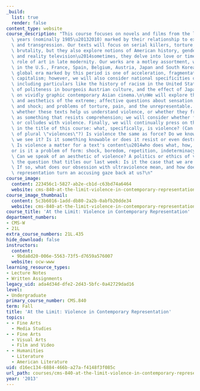 ```yaml
---
_build:
  list: true
  render: false
content_type: website
course_description: "This course focuses on novels and films from the last twenty-five\
  \ years (nominally 1985\u20132010) marked by their relationship to extreme violence\
  \ and transgression. Our texts will focus on serial killers, torture, rape, and\
  \ brutality, but they also explore notions of American history, gender and sexuality,\
  \ and reality television\u2014sometimes, they delve into love or time or the redemptive\
  \ role of art in late modernity. Our works are a motley assortment, with origins\
  \ in the U.S., France, Spain, Belgium, Austria, Japan and South Korea. The broad\
  \ global era marked by this period is one of acceleration, fragmentation, and late\
  \ capitalism; however, we will also consider national specificities of violent representation,\
  \ including particulars like the history of racism in the United States, the role\
  \ of politeness in bourgeois Austrian culture, and the effect of Japanese manga\
  \ on vividly graphic contemporary Asian cinema.\n\nWe will explore the politics\
  \ and aesthetics of the extreme; affective questions about sensation, fear, disgust,\
  \ and shock; and problems of torture, pain, and the unrepresentable. We will ask\
  \ whether these texts help us understand violence, or whether they frame violence\
  \ as something that resists comprehension; we will consider whether form mitigates\
  \ or colludes with violence. Finally, we will continually press on the central term\
  \ in the title of this course: what, specifically, is violence? (Can we only speak\
  \ of plural \"violences\"?) Is violence the same as force? Do we know violence when\
  \ we see it? Is it something knowable or does it resist or even destroy knowledge?\
  \ Is violence a matter for a text's content\u2014who does what, how, and to whom\u2014\
  or is it a problem of form: shock, boredom, repetition, indeterminacy, blankness?\
  \ Can we speak of an aesthetic of violence? A politics or ethics of violence? Note\
  \ the question that titles our last week: Is it the case that we are what we see?\
  \ If so, what does our obsession with ultraviolence mean, and how does contemporary\
  \ representation turn an accusing gaze back at us?\n"
course_image:
  content: 223456c1-5827-ab2e-cb1d-c63bd74a6464
  website: cms-840-at-the-limit-violence-in-contemporary-representation-fall-2013
course_image_thumbnail:
  content: 5c3b6016-1add-db80-2a2b-0abfb20dde34
  website: cms-840-at-the-limit-violence-in-contemporary-representation-fall-2013
course_title: 'At the Limit: Violence in Contemporary Representation'
department_numbers:
- CMS-W
- 21L
extra_course_numbers: 21L.435
hide_download: false
instructors:
  content:
  - 9bda8d20-006e-5563-73f5-d7659a576007
  website: ocw-www
learning_resource_types:
- Lecture Notes
- Written Assignments
legacy_uid: ada4d34d-dfe2-2d43-5bfc-0a42729dad16
level:
- Undergraduate
primary_course_number: CMS.840
term: Fall
title: 'At the Limit: Violence in Contemporary Representation'
topics:
- - Fine Arts
  - Media Studies
- - Fine Arts
  - Visual Arts
  - Film and Video
- - Humanities
  - Literature
  - American Literature
uid: d16ec134-6884-466b-a27a-f4148f3f085c
url_path: courses/cms-840-at-the-limit-violence-in-contemporary-representation-fall-2013
year: '2013'
---
```

